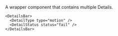 A wrapper component that contains multiple Details.

    <DetailsBar>
      <DetailType type="motion" />    
      <DetailStatus status="fail" />    
    </DetailsBar>
